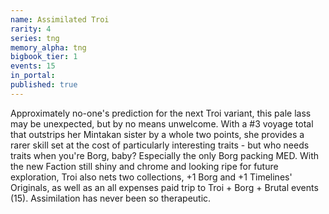 ```yaml
---
name: Assimilated Troi
rarity: 4
series: tng
memory_alpha: tng
bigbook_tier: 1
events: 15
in_portal:
published: true
---
```


Approximately no-one's prediction for the next Troi variant, this pale lass may be unexpected, but by no means unwelcome. With a #3 voyage total that outstrips her Mintakan sister by a whole two points, she provides a rarer skill set at the cost of particularly interesting traits - but who needs traits when you're Borg, baby? Especially the only Borg packing MED. With the new Faction still shiny and chrome and looking ripe for future exploration, Troi also nets two collections, +1 Borg and +1 Timelines' Originals, as well as an all expenses paid trip to Troi + Borg + Brutal events (15). Assimilation has never been so therapeutic.
